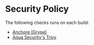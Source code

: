 # Security Policy

The following checks runs on each build:

* [Anchore (Grype)](https://github.com/anchore/grype)
* [Aqua Security's Trivy](https://github.com/aquasecurity/trivy)

